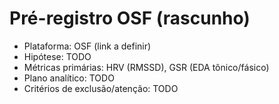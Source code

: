# Pré-registro OSF (rascunho)

- Plataforma: OSF (link a definir)
- Hipótese: TODO
- Métricas primárias: HRV (RMSSD), GSR (EDA tônico/fásico)
- Plano analítico: TODO
- Critérios de exclusão/atenção: TODO
